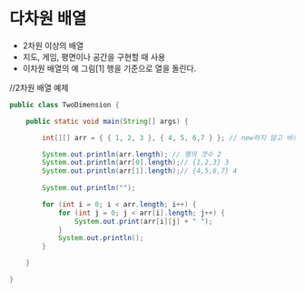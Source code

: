 # 다차원 배열
- 2차원 이상의 배열
- 지도, 게임, 평면이나 공간을 구현할 때 사용
- 이차원 배열의 예
그림[1]
행을 기준으로 열을 돌린다.

//2차원 배열 예제

```java
public class TwoDimension {

	public static void main(String[] args) {

		int[][] arr = { { 1, 2, 3 }, { 4, 5, 6,7 } }; // new하지 않고 바로 배열에서 초기화 가능

		System.out.println(arr.length); // 행의 갯수 2
		System.out.println(arr[0].length);// {1,2,3} 3
		System.out.println(arr[1].length);// {4,5,6,7} 4
		
		System.out.println("");

		for (int i = 0; i < arr.length; i++) {
			for (int j = 0; j < arr[i].length; j++) {
				System.out.print(arr[i][j] + " ");
			}
			System.out.println();
		}

	}

}
```



